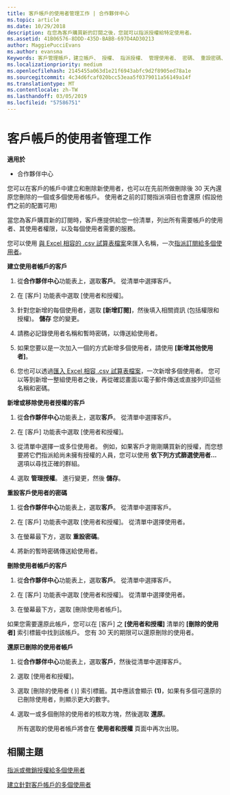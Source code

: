 ```yaml
---
title: 客戶帳戶的使用者管理工作 | 合作夥伴中心
ms.topic: article
ms.date: 10/29/2018
description: 在您為客戶購買新的訂閱之後，您就可以指派授權給特定使用者。
ms.assetid: 41B06576-8DDD-435D-BABB-697D4AD30213
author: MaggiePucciEvans
ms.author: evansma
Keywords: 客戶管理帳戶，建立帳戶、 授權、 指派授權、 管理使用者、 密碼、 重設密碼、 變更密碼
ms.localizationpriority: medium
ms.openlocfilehash: 2145455a063d1e21f6943abfc9d2f8905ed78a1e
ms.sourcegitcommit: 4c34d6fcaf020bcc53eaa5f0379011a56149a14f
ms.translationtype: MT
ms.contentlocale: zh-TW
ms.lasthandoff: 03/05/2019
ms.locfileid: "57586751"
---
```

# <a name="user-management-tasks-for-customer-accounts"></a>客戶帳戶的使用者管理工作

**適用於**

-  合作夥伴中心



您可以在客戶的帳戶中建立和刪除新使用者，也可以在先前所做刪除後 30 天內還原您刪除的一個或多個使用者帳戶。 使用者之前的訂閱指派項目也會還原 (假設他們之前的配置可用)

當您為客戶購買新的訂閱時，客戶應提供給您一份清單，列出所有需要帳戶的使用者、其使用者權限，以及每個使用者需要的服務。  

您可以使用 [與 Excel 相容的 .csv 試算表檔案](adding-multiple-users-to-a-customer-account.md)來匯入名稱，一次[指派訂閱給多個使用者](bulk-license-provisioning-for-multiple-users.md)。

<a href="" id="createuseraccounts"></a>
**建立使用者帳戶的客戶**

1.  從**合作夥伴中心**功能表上，選取**客戶**。 從清單中選擇客戶。

2.  在 \[客戶\] 功能表中選取 \[使用者和授權\]。

3.  針對您新增的每個使用者，選取 **\[新增訂閱\]**，然後填入相關資訊 (包括權限和授權)。 **儲存** 您的變更。

4.  請務必記錄使用者名稱和暫時密碼，以傳送給使用者。 

5.  如果您要以是一次加入一個的方式新增多個使用者，請使用 **\[新增其他使用者\]**。 

6. 您也可以透過[匯入 Excel 相容 .csv 試算表檔案](adding-multiple-users-to-a-customer-account.md)，一次新增多個使用者。 您可以等到新增一整組使用者之後，再從確認畫面以電子郵件傳送或直接列印這些名稱和密碼。

<a href="" id="userlicensing"></a>
**新增或移除使用者授權的客戶**

1.  從**合作夥伴中心**功能表上，選取**客戶**。 從清單中選擇客戶。

2.  在 \[客戶\] 功能表中選取 \[使用者和授權\]。

3.  從清單中選擇一或多位使用者。 例如，如果客戶才剛剛購買新的授權，而您想要將它們指派給尚未擁有授權的人員，您可以使用 **依下列方式篩選使用者...** 選項以尋找正確的群組。

4.  選取 **管理授權**。 進行變更，然後 **儲存**。

<a href="" id="resetpassword"></a>
**重設客戶使用者的密碼**

1.  從**合作夥伴中心**功能表上，選取**客戶**。 從清單中選擇客戶。

2.  在 \[客戶\] 功能表中選取 \[使用者和授權\]。 從清單中選擇使用者。

3.  在螢幕最下方，選取 **重設密碼**。 

4.  將新的暫時密碼傳送給使用者。

<a href="" id="deleteuseraccounts"></a>
**刪除使用者帳戶的客戶**

1.  從**合作夥伴中心**功能表上，選取**客戶**。 從清單中選擇客戶。

2.  在 \[客戶\] 功能表中選取 \[使用者和授權\]。 從清單中選擇使用者。

3.  在螢幕最下方，選取 \[刪除使用者帳戶\]。

如果您需要還原此帳戶，您可以在 \[客戶\] 之 **\[使用者和授權\]** 清單的 **\[刪除的使用者\]** 索引標籤中找到該帳戶。 您有 30 天的期限可以還原刪除的使用者。

<a href="" id="restoreuseraccounts"></a>
**還原已刪除的使用者帳戶**

1.  從**合作夥伴中心**功能表上，選取**客戶**，然後從清單中選擇客戶。

2.  選取 \[使用者和授權\]。

3.  選取 \[刪除的使用者 ( )\] 索引標籤。其中應該會顯示 **(1)**，如果有多個可還原的已刪除使用者，則顯示更大的數字。

4.  選取一或多個刪除的使用者的核取方塊，然後選取 **還原**。

    所有選取的使用者帳戶將會在 **使用者和授權** 頁面中再次出現。

## <a name="related-topics"></a>相關主題


[指派或撤銷授權給多個使用者](bulk-license-provisioning-for-multiple-users.md)

[建立針對客戶帳戶的多個使用者](adding-multiple-users-to-a-customer-account.md)

 

 



